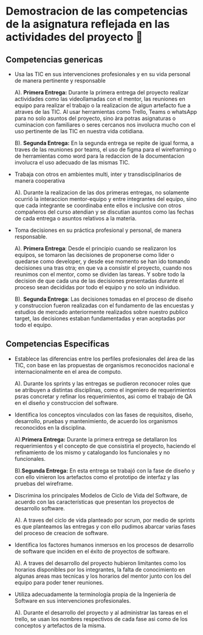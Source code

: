 # Demostracion de las competencias de la asignatura reflejada en las actividades del proyecto 🤝

## Competencias genericas

- Usa las TIC en sus intervenciones profesionales y en su vida personal de manera pertinente y responsable

  A). **Primera Entrega:** Durante la primera entrega del proyecto realizar actividades como las videollamadas con el mentor, las reuniones en equipo para realizar el trabajo o la realizacion de algun artefacto fue a atraves de las TIC. Al usar herramientas como Trello, Teams o whatsApp para no solo asuntos del proyecto, sino àra potras asignaturas o cuminacion con familiares o seres cercanos nos involucra mucho con el uso pertinente de las TIC en nuestra vida cotidiana.
  
  B). **Segunda Entrega:** En la segunda entrega se repite de igual forma, a traves de las reuniones por teams, el uso de figma para el wireframing o de herramientas como word para la redaccion de la documentacion involucra el uso adecuado de las mismas TIC.

- Trabaja con otros en ambientes multi, inter y transdisciplinarios de manera cooperativa 

  A). Durante la realizacion de las dos primeras entregas, no solamente ocurrió la interaccion mentor-equipo y entre integrantes del equipo, sino que cada integrante se coordinaba ente ellos e inclusive con otros compañeros del curso atendian y se discutian asuntos como las fechas de cada entrega o asuntos relativos a la materia.

- Toma decisiones en su práctica profesional y personal, de manera responsable.

  A). **Primera Entrega**: Desde el principio cuando se realizaron los equipos, se tomaron las decisiones de proponerse como lider o quedarse como developer, y desde ese momento se han ido tomando decisiones una tras otra; en que va a consistir el proyecto, cuando nos reunimos con el mentor, como se dividen las tareas. Y sobre todo la decision de que cada una de las decisiones presentadas durante el proceso sean decididas por todo el equipo y no solo un individuo.
  
  B). **Segunda Entrega**: Las decisiones tomadas en el proceso de diseño y construccion fueron realizadas con el fundamento de las encuestas y estudios de mercado anteriormente realizados sobre nuestro publico target, las decisiones estaban fundamentadas y eran aceptadas por todo el equipo.

## Competencias Especificas

- Establece las diferencias entre los perfiles profesionales del área de las TIC, con base en las propuestas de organismos reconocidos nacional e internacionalmente en el area de computo.

  A). Durante los sprints y las entregas se pudieron reconocer roles que se atribuyen a distintas disciplinas, como el ingeniero de requerimientos psras concretar y refinar los requerimientos, asi como 
  el trabajo de QA en el diseño y construccion del software.

- Identifica los conceptos vinculados con las fases de requisitos, diseño, desarrollo, pruebas y mantenimiento, de acuerdo los organismos reconocidos en la disciplina.

  A).**Primera Entrega:** Durante la primera entrega se detallaron los requerimientos y el concepto de que consistiria el proyecto, haciendo el refinamiento de los mismo y catalogando los funcionales y no funcionales.

  B).**Segunda Entrega:** En esta entrega se trabajó con la fase de diseño y con ello vinieron los artefactos como el prototipo de interfaz y las pruebas del wireframe.

- Discrimina los principales Modelos de Ciclo de Vida del Software, de acuerdo con las características que presentan los proyectos de desarrollo software.

  A). A traves del ciclo de vida planteado por scrum, por medio de sprints es que planteamos las entregas y con ello pudimos abarcar varias fases del proceso de creacion de software.

- Identifica los factores humanos inmersos en los procesos de desarrollo de software que inciden en el éxito de proyectos de software. 

  A). A traves del desarrollo del proyecto hubieron limitantes como los horarios disponibles por los integrantes, la falta de conocimiento en algunas areas mas tecnicas y los horarios del mentor junto con los del equipo para poder tener reuniones.

- Utiliza adecuadamente la terminología propia de la Ingeniería de Software en sus intervenciones profesionales. 

  A). Durante el desarrollo del proyecto y al administrar las tareas en el trello, se usan los nombres respectivos de cada fase asi como de los conceptos y artefactos de la misma.

